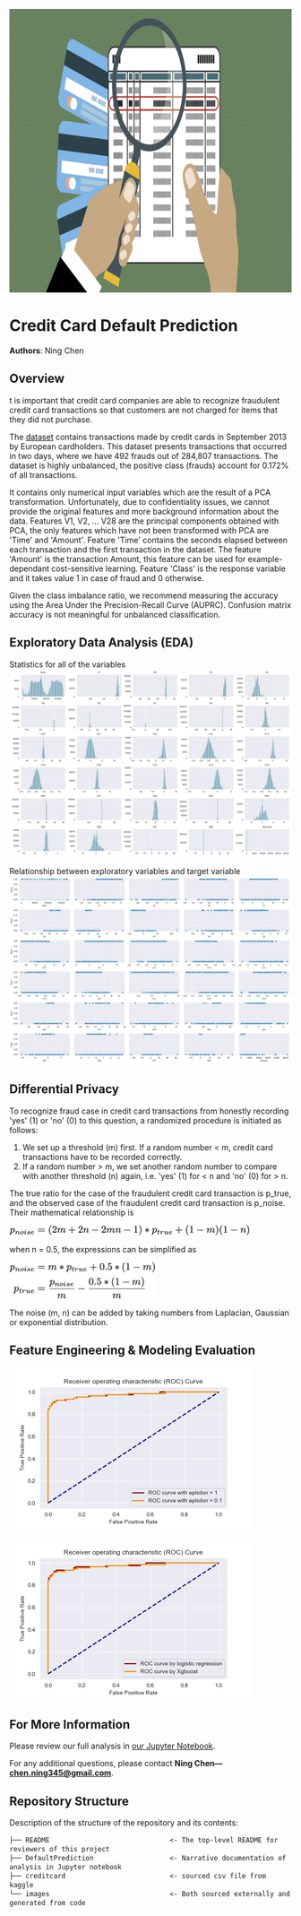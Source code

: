 <p>
<img src="images/cc.jpg" width="900" height="506">
</p>

# Credit Card Default Prediction

**Authors**: Ning Chen

## Overview
t is important that credit card companies are able to recognize fraudulent credit card transactions so that customers are not charged for items that they did not purchase.

The [dataset](https://www.kaggle.com/mlg-ulb/creditcardfraud) contains transactions made by credit cards in September 2013 by European cardholders. This dataset presents transactions that occurred in two days, where we have 492 frauds out of 284,807 transactions. The dataset is highly unbalanced, the positive class (frauds) account for 0.172% of all transactions.

It contains only numerical input variables which are the result of a PCA transformation. Unfortunately, due to confidentiality issues, we cannot provide the original features and more background information about the data. Features V1, V2, ... V28 are the principal components obtained with PCA, the only features which have not been transformed with PCA are 'Time' and 'Amount'. Feature 'Time' contains the seconds elapsed between each transaction and the first transaction in the dataset. The feature 'Amount' is the transaction Amount, this feature can be used for example-dependant cost-sensitive learning. Feature 'Class' is the response variable and it takes value 1 in case of fraud and 0 otherwise.

Given the class imbalance ratio, we recommend measuring the accuracy using the Area Under the Precision-Recall Curve (AUPRC). Confusion matrix accuracy is not meaningful for unbalanced classification.


## Exploratory Data Analysis (EDA)

Statistics for all of the variables
![groupby](/images/overall.jpg)


Relationship between exploratory variables and target variable
![overall](/images/class.jpg)



## Differential Privacy

To recognize fraud case in credit card transactions from honestly recording 'yes' (1) or 'no' (0) to this question, a randomized procedure is initiated as follows:

1. We set up a threshold (m) first. If a random number < m, credit card transactions have to be recorded correctly.
2. If a random number > m, we set another random number to compare with another threshold (n) again, i.e. 'yes' (1) for < n and 'no' (0) for > n.

The true ratio for the case of the fraudulent credit card transaction is p_true, and the observed case of the fraudulent credit card transaction is p_noise. Their mathematical relationship is 

![Figure](/images/eqn1.jpg)

when n = 0.5, the expressions can be simplified as

![Figure](/images/eqn2.jpg)

The noise (m, n) can be added by taking numbers from Laplacian, Gaussian or exponential distribution.



## Feature Engineering & Modeling Evaluation

![Figure](/images/roc_input.jpg)

![Figure](/images/roc_output.jpg)




## For More Information

Please review our full analysis in [our Jupyter Notebook](https://github.com/ghcn345/Credit-Card-Fraud-Detection/blob/master/FraudDetection.ipynb).

For any additional questions, please contact **Ning Chen—chen.ning345@gmail.com**.

## Repository Structure

Description of the structure of the repository and its contents:

```
├── README                              <- The top-level README for reviewers of this project
├── DefaultPrediction                   <- Narrative documentation of analysis in Jupyter notebook
├── creditcard                          <- sourced csv file from kaggle
└── images                              <- Both sourced externally and generated from code

```
